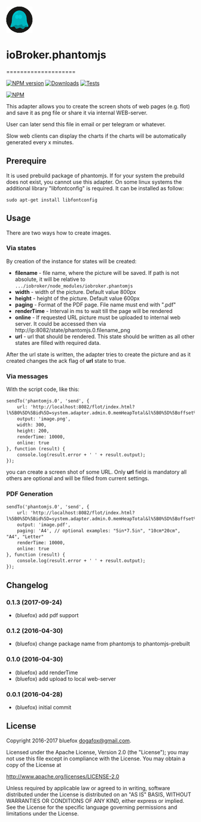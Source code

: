 ![Logo](admin/phantomjs.png)
# ioBroker.phantomjs

====================

[![NPM version](http://img.shields.io/npm/v/iobroker.phantomjs.svg)](https://www.npmjs.com/package/iobroker.phantomjs)
[![Downloads](https://img.shields.io/npm/dm/iobroker.phantomjs.svg)](https://www.npmjs.com/package/iobroker.phantomjs)
[![Tests](https://travis-ci.org/ioBroker/ioBroker.phantomjs.svg?branch=master)](https://travis-ci.org/ioBroker/ioBroker.phantomjs)

[![NPM](https://nodei.co/npm/iobroker.phantomjs.png?downloads=true)](https://nodei.co/npm/iobroker.phantomjs/)

This adapter allows you to create the screen shots of web pages (e.g. flot) and save it as png file or share it via internal WEB-server.

User can later send this file in email or per telegram or whatever.

Slow web clients can display the charts if the charts will be automatically generated every x minutes.

## Prerequire
It is used prebuild package of phantomjs. If for your system the prebuild does not exist, you cannot use this adapter. 
On some linux systems the additional library "libfontconfig" is required. It can be installed as follow:
```
sudo apt-get install libfontconfig
```

## Usage
There are two ways how to create images.

### Via states
By creation of the instance for states will be created:
- **filename** - file name, where the picture will be saved. If path is not absolute, it will be relative to ```.../iobroker/node_modules/iobroker.phantomjs```
- **width** - width of the picture. Default value 800px
- **height** - height of the picture. Default value 600px
- **paging** - Format of the PDF page. File name must end with ".pdf"
- **renderTime** - Interval in ms to wait till the page will be rendered
- **online** - If requested URL picture must be uploaded to internal web server. It could be accessed then via http://ip:8082/state/phantomjs.0.filename_png
- **url** - url that should be rendered. This state should be written as all other states are filled with required data.

After the url state is written, the adapter tries to create the picture and as it created changes the ack flag of **url** state to true.

### Via messages
With the script code, like this:

```
sendTo('phantomjs.0', 'send', {
    url: 'http://localhost:8082/flot/index.html?l%5B0%5D%5Bid%5D=system.adapter.admin.0.memHeapTotal&l%5B0%5D%5Boffset%5D=0&l%5B0%5D%5Bart%5D=average&l%5B0%5D%5Bcolor%5D=%23FF0000&l%5B0%5D%5Bthickness%5D=3&l%5B0%5D%5Bshadowsize%5D=3&timeArt=relative&relativeEnd=now&range=10&live=false&aggregateType=step&aggregateSpan=300&hoverDetail=false&useComma=false&zoom=false',
    output: 'image.png',
    width: 300,
    height: 200,
	renderTime: 10000,
	online: true
}, function (result) {
    console.log(result.error + ' ' + result.output);
});
```

you can create a screen shot of some URL. Only **url** field is mandatory all others are optional and will be filled from current settings.  

### PDF Generation
```
sendTo('phantomjs.0', 'send', {
    url: 'http://localhost:8082/flot/index.html?l%5B0%5D%5Bid%5D=system.adapter.admin.0.memHeapTotal&l%5B0%5D%5Boffset%5D=0&l%5B0%5D%5Bart%5D=average&l%5B0%5D%5Bcolor%5D=%23FF0000&l%5B0%5D%5Bthickness%5D=3&l%5B0%5D%5Bshadowsize%5D=3&timeArt=relative&relativeEnd=now&range=10&live=false&aggregateType=step&aggregateSpan=300&hoverDetail=false&useComma=false&zoom=false',
    output: 'image.pdf',
    paging: 'A4', // optional examples: "5in*7.5in", "10cm*20cm", "A4", "Letter"
	renderTime: 10000,
	online: true
}, function (result) {
    console.log(result.error + ' ' + result.output);
});
```

## Changelog
### 0.1.3 (2017-09-24)
* (bluefox) add pdf support

### 0.1.2 (2016-04-30)
* (bluefox) change package name from phantomjs to phantomjs-prebuilt

### 0.1.0 (2016-04-30)
* (bluefox) add renderTime
* (bluefox) add upload to local web-server

### 0.0.1 (2016-04-28)
* (bluefox) initial commit

## License
Copyright 2016-2017 bluefox <dogafox@gmail.com>.

Licensed under the Apache License, Version 2.0 (the "License"); you may not use this file except in compliance with the License. You may obtain a copy of the License at

http://www.apache.org/licenses/LICENSE-2.0

Unless required by applicable law or agreed to in writing, software distributed under the License is distributed on an 
"AS IS" BASIS, WITHOUT WARRANTIES OR CONDITIONS OF ANY KIND, either express or implied. See the License for the specific 
language governing permissions and limitations under the License.